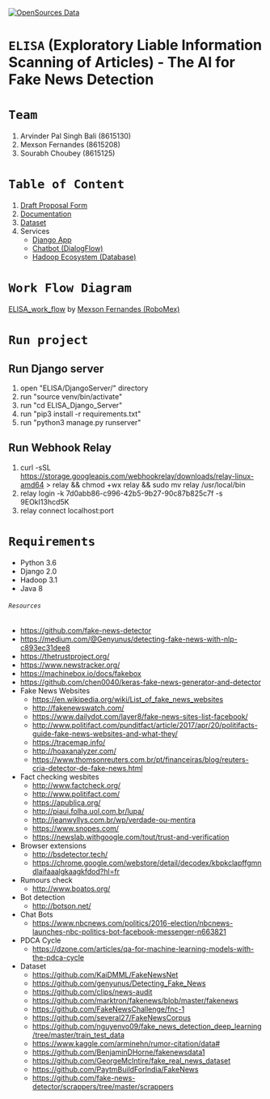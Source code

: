 [![OpenSources Data](https://img.shields.io/badge/Data-OpenSources-blue.svg)](http://opensources.co)

# ``ELISA`` (Exploratory Liable Information Scanning of Articles) - The AI for Fake News Detection

# ``Team``
  1) Arvinder Pal Singh Bali (8615130)
  2) Mexson Fernandes (8615208)
  3) Sourabh Choubey (8615125)
  
# ``Table of Content``
  1) <a href="docs/DPF.md">Draft Proposal Form</a>
  2) <a href="docs/readme.md">Documentation</a>
  3) <a href="Datasets/">Dataset</a>
  4) Services<br/>
      - <a href="DjangoServer/">Django App</a>
      - <a href="Chatbot/">Chatbot (DialogFlow)</a>
      - <a href="">Hadoop Ecosystem (Database)</a>

# ``Work Flow Diagram``
<a href="https://www.canva.com/design/DADC2mZScTI/view?utm_content=DADC2mZScTI&utm_campaign=designshare&utm_medium=embeds&utm_source=link" target="_blank">ELISA_work_flow</a> by <a href="https://www.canva.com/robomex2020?utm_campaign=designshare&utm_medium=embeds&utm_source=link" target="_blank">Mexson Fernandes (RoboMex)</a>

# ``Run project``
## Run Django server
  1) open "ELISA/DjangoServer/" directory
  2) run "source venv/bin/activate"
  3) run "cd ELISA_Django_Server"
  4) run "pip3 install -r requirements.txt"
  5) run "python3 manage.py runserver"
## Run Webhook Relay
  1) curl -sSL https://storage.googleapis.com/webhookrelay/downloads/relay-linux-amd64 > relay && chmod +wx relay && sudo mv relay /usr/local/bin
  2) relay login -k 7d0abb86-c996-42b5-9b27-90c87b825c7f -s 9EOkI13hcd5K
  3) relay connect localhost:port
  
# ``Requirements``
- Python 3.6
- Django 2.0
- Hadoop 3.1
- Java 8

###### ``Resources``
- https://github.com/fake-news-detector
- https://medium.com/@Genyunus/detecting-fake-news-with-nlp-c893ec31dee8
- https://thetrustproject.org/
- https://www.newstracker.org/
- https://machinebox.io/docs/fakebox
- https://github.com/chen0040/keras-fake-news-generator-and-detector
- Fake News Websites
  - https://en.wikipedia.org/wiki/List_of_fake_news_websites
  - http://fakenewswatch.com/
  - https://www.dailydot.com/layer8/fake-news-sites-list-facebook/
  - http://www.politifact.com/punditfact/article/2017/apr/20/politifacts-guide-fake-news-websites-and-what-they/
  - https://tracemap.info/
  - http://hoaxanalyzer.com/
  - https://www.thomsonreuters.com.br/pt/financeiras/blog/reuters-cria-detector-de-fake-news.html
- Fact checking wesbites
  - http://www.factcheck.org/
  - http://www.politifact.com/
  - https://apublica.org/
  - http://piaui.folha.uol.com.br/lupa/
  - http://jeanwyllys.com.br/wp/verdade-ou-mentira
  - https://www.snopes.com/
  - https://newslab.withgoogle.com/tout/trust-and-verification
- Browser extensions
  - http://bsdetector.tech/
  - https://chrome.google.com/webstore/detail/decodex/kbpkclapffgmndlaifaaalgkaagkfdod?hl=fr
- Rumours check
  - http://www.boatos.org/
- Bot detection
  - http://botson.net/
- Chat Bots
  - https://www.nbcnews.com/politics/2016-election/nbcnews-launches-nbc-politics-bot-facebook-messenger-n663821
- PDCA Cycle
  - https://dzone.com/articles/qa-for-machine-learning-models-with-the-pdca-cycle
- Dataset
  - https://github.com/KaiDMML/FakeNewsNet
  - https://github.com/genyunus/Detecting_Fake_News
  - https://github.com/clips/news-audit
  - https://github.com/marktron/fakenews/blob/master/fakenews
  - https://github.com/FakeNewsChallenge/fnc-1
  - https://github.com/several27/FakeNewsCorpus
  - https://github.com/nguyenvo09/fake_news_detection_deep_learning/tree/master/train_test_data
  - https://www.kaggle.com/arminehn/rumor-citation/data#
  - https://github.com/BenjaminDHorne/fakenewsdata1
  - https://github.com/GeorgeMcIntire/fake_real_news_dataset
  - https://github.com/PaytmBuildForIndia/FakeNews
  - https://github.com/fake-news-detector/scrappers/tree/master/scrappers
